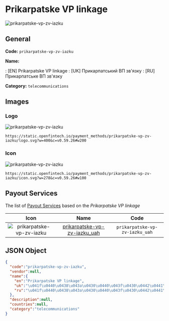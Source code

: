 
# Prikarpatske VP linkage 
![prikarpatske-vp-zv-iazku](https://static.openfintech.io/payment_methods/prikarpatske-vp-zv-iazku/logo.svg?w=400&c=v0.59.26#w200)  

## General 
**Code:** `prikarpatske-vp-zv-iazku` 
 
**Name:** 
 
:	[EN] Prikarpatske VP linkage 
:	[UK] Прикарпатський ВП зв'язку 
:	[RU] Прикарпатське ВП зв'язку 
 
**Category:** `telecommunications` 
 

## Images 

### Logo 
![prikarpatske-vp-zv-iazku](https://static.openfintech.io/payment_methods/prikarpatske-vp-zv-iazku/logo.svg?w=400&c=v0.59.26#w200)  

```
https://static.openfintech.io/payment_methods/prikarpatske-vp-zv-iazku/logo.svg?w=400&c=v0.59.26#w200
```  

### Icon 
![prikarpatske-vp-zv-iazku](https://static.openfintech.io/payment_methods/prikarpatske-vp-zv-iazku/icon.svg?w=278&c=v0.59.26#w100)  

```
https://static.openfintech.io/payment_methods/prikarpatske-vp-zv-iazku/icon.svg?w=278&c=v0.59.26#w100
```  

## Payout Services 
 
The list of [Payout Services](/payout-services/) based on the _Prikarpatske VP linkage_ 

|Icon|Name|Code| 
|:---:|:---:|:---:| 
|![prikarpatske-vp-zv-iazku](https://static.openfintech.io/payout_methods/prikarpatske-vp-zv-iazku/icon.svg?w=278&c=v0.59.26#w40) |[prikarpatske-vp-zv-iazku_uah](/payout-services/prikarpatske-vp-zv-iazku_uah/)|`prikarpatske-vp-zv-iazku_uah`| 
 

## JSON Object 

```json
{
  "code":"prikarpatske-vp-zv-iazku",
  "vendor":null,
  "name":{
    "en":"Prikarpatske VP linkage",
    "uk":"\u041f\u0440\u0438\u043a\u0430\u0440\u043f\u0430\u0442\u0441\u044c\u043a\u0438\u0439 \u0412\u041f \u0437\u0432'\u044f\u0437\u043a\u0443",
    "ru":"\u041f\u0440\u0438\u043a\u0430\u0440\u043f\u0430\u0442\u0441\u044c\u043a\u0435 \u0412\u041f \u0437\u0432'\u044f\u0437\u043a\u0443"
  },
  "description":null,
  "countries":null,
  "category":"telecommunications"
}
```  
